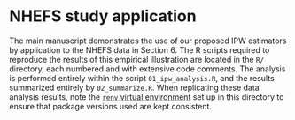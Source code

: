 # NHEFS study application

The main manuscript demonstrates the use of our proposed IPW estimators by
application to the NHEFS data in Section 6. The R scripts required to reproduce
the results of this empirical illustration are located in the `R/` directory,
each numbered and with extensive code comments. The analysis is performed
entirely within the script `01_ipw_analysis.R`, and the results summarized
entirely by `02_summarize.R`. When replicating these data analysis results, note
the [`renv` virtual
environment](https://rstudio.github.io/renv/articles/renv.html) set up in this
directory to ensure that package versions used are kept consistent.
